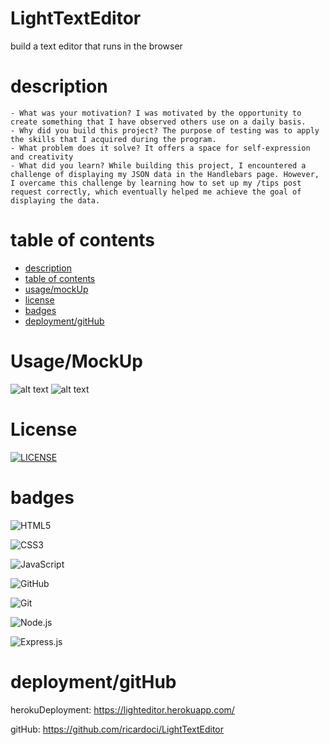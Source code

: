 # LightTextEditor
build a text editor that runs in the browser

# description

```
- What was your motivation? I was motivated by the opportunity to create something that I have observed others use on a daily basis.
- Why did you build this project? The purpose of testing was to apply the skills that I acquired during the program.
- What problem does it solve? It offers a space for self-expression and creativity
- What did you learn? While building this project, I encountered a challenge of displaying my JSON data in the Handlebars page. However, I overcame this challenge by learning how to set up my /tips post request correctly, which eventually helped me achieve the goal of displaying the data.
```
# table of contents



- [description](#description)
- [table of contents](#tableOfContents)
- [usage/mockUp](#usage/mockUp)
- [license](#license)
- [badges](#badges)
- [deployment/gitHub](#deployment/gitHub)



# Usage/MockUp
![alt text](/public/img/homeBlog.png)
![alt text](/public/img/loginBlog.png)



    

    
   





# License

[![LICENSE](https://img.shields.io/badge/License-MIT-yellow.svg)](LICENSE)



# badges



![HTML5](https://img.shields.io/badge/html5-%23E34F26.svg?style=for-the-badge&logo=html5&logoColor=white)

![CSS3](https://img.shields.io/badge/css3-%231572B6.svg?style=for-the-badge&logo=css3&logoColor=white)

![JavaScript](https://img.shields.io/badge/javascript-%23323330.svg?style=for-the-badge&logo=javascript&logoColor=%23F7DF1E)

![GitHub](https://img.shields.io/badge/github-%23121011.svg?style=for-the-badge&logo=github&logoColor=white)

![Git](https://img.shields.io/badge/git-%23F05033.svg?style=for-the-badge&logo=git&logoColor=white)

![Node.js](https://img.shields.io/badge/node.js-%23F24E1.svg?style=for-the-badge&logo=node.js&logoColor=white)

![Express.js](https://img.shields.io/badge/express.js-%238A2BE2.svg?style=for-the-badge&logo=express&logoColor=white)

# deployment/gitHub

herokuDeployment: https://lighteditor.herokuapp.com/

gitHub: https://github.com/ricardoci/LightTextEditor

